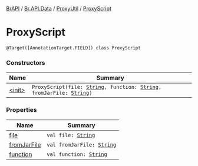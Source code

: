 [BrAPI](../../../index.md) / [Br.API.Data](../../index.md) / [ProxyUtil](../index.md) / [ProxyScript](./index.md)

# ProxyScript

`@Target([AnnotationTarget.FIELD]) class ProxyScript`

### Constructors

| Name | Summary |
|---|---|
| [&lt;init&gt;](-init-.md) | `ProxyScript(file: `[`String`](https://kotlinlang.org/api/latest/jvm/stdlib/kotlin/-string/index.html)`, function: `[`String`](https://kotlinlang.org/api/latest/jvm/stdlib/kotlin/-string/index.html)`, fromJarFile: `[`String`](https://kotlinlang.org/api/latest/jvm/stdlib/kotlin/-string/index.html)`)` |

### Properties

| Name | Summary |
|---|---|
| [file](file.md) | `val file: `[`String`](https://kotlinlang.org/api/latest/jvm/stdlib/kotlin/-string/index.html) |
| [fromJarFile](from-jar-file.md) | `val fromJarFile: `[`String`](https://kotlinlang.org/api/latest/jvm/stdlib/kotlin/-string/index.html) |
| [function](function.md) | `val function: `[`String`](https://kotlinlang.org/api/latest/jvm/stdlib/kotlin/-string/index.html) |
